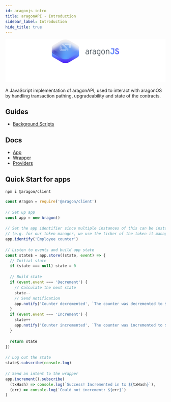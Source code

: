 ```yaml
---
id: aragonjs-intro
title: aragonAPI - Introduction 
sidebar_label: Introduction
hide_title: true 
---
```

<!-- This file is generated by /website/scripts/sync-aragonjs-docs.js - changes will be overwritten! -->

![](/docs/assets/brand/aragonjs.png)

A JavaScript implementation of aragonAPI, used to interact with aragonOS by handling transaction pathing, upgradeability and state of the contracts.

## Guides

- [Background Scripts](/docs/aragonjs-guide-bg-scripts.html)

## Docs

- [App](/docs/aragonjs-ref-app.html)
- [Wrapper](/docs/aragonjs-ref-wrapper.html)
- [Providers](/docs/aragonjs-ref-providers.html)

## Quick Start for apps

```sh
npm i @aragon/client
```

```js
const Aragon = require('@aragon/client')

// Set up app
const app = new Aragon()

// Set the app identifier since multiple instances of this can be installed
// (e.g. for our token manager, we use the ticker of the token it manages)
app.identify('Employee counter')

// Listen to events and build app state
const state$ = app.store((state, event) => {
  // Initial state
  if (state === null) state = 0

  // Build state
  if (event.event === 'Decrement') {
    // Calculate the next state
    state--
    // Send notification
    app.notify('Counter decremented', `The counter was decremented to ${state}`)
  }
  if (event.event === 'Increment') {
    state++
    app.notify('Counter incremented', `The counter was incremented to ${state}`)
  }

  return state
})

// Log out the state
state$.subscribe(console.log)

// Send an intent to the wrapper
app.increment().subscribe(
  (txHash) => console.log(`Success! Incremented in tx ${txHash}`),
  (err) => console.log(`Could not increment: ${err}`)
)
```